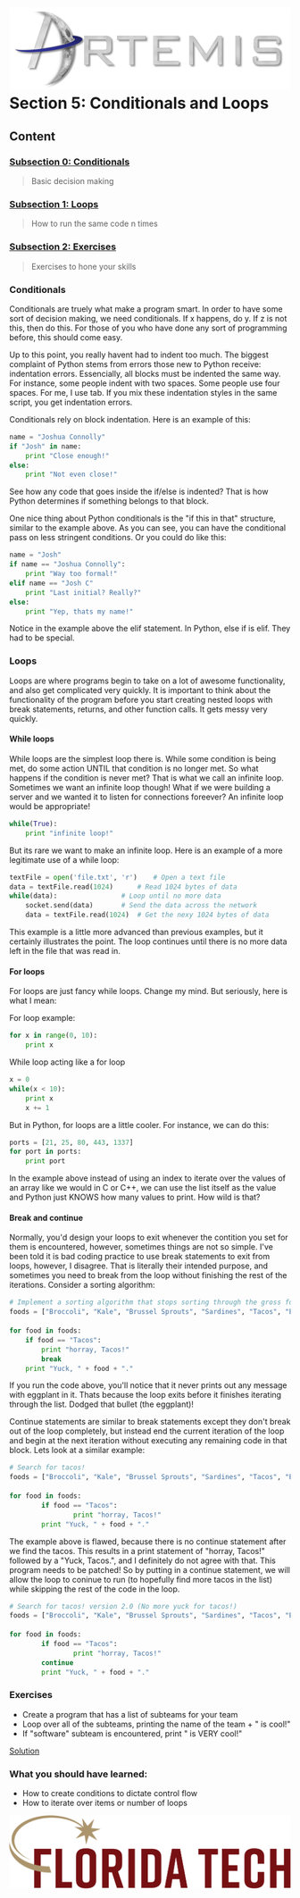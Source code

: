 ![](../images/artemis.png)
Section 5: Conditionals and Loops
=====

## Content

### [Subsection 0: Conditionals](#conditionals)
> Basic decision making
### [Subsection 1: Loops](#loops)
> How to run the same code n times
### [Subsection 2: Exercises](#exercises)
> Exercises to hone your skills

### Conditionals

Conditionals are truely what make a program smart. In order to have some sort of decision making, we need conditionals. If x happens, do y. If z is not this, then do this. For those of you who have done any sort of programming before, this should come easy.

Up to this point, you really havent had to indent too much. The biggest complaint of Python stems from errors those new to Python receive: indentation errors. Essencially, all blocks must be indented the same way. For instance, some people indent with two spaces. Some people use four spaces. For me, I use tab. If you mix these indentation styles in the same script, you get indentation errors.

Conditionals rely on block indentation. Here is an example of this:

```python
name = "Joshua Connolly"
if "Josh" in name:
	print "Close enough!"
else:
	print "Not even close!"
```

See how any code that goes inside the if/else is indented? That is how Python determines if something belongs to that block.

One nice thing about Python conditionals is the "if this in that" structure, similar to the example above. As you can see, you can have the conditional pass on less stringent conditions. Or you could do like this:

```python
name = "Josh"
if name == "Joshua Connolly":
	print "Way too formal!"
elif name == "Josh C"
	print "Last initial? Really?"
else:
	print "Yep, thats my name!"
```

Notice in the example above the elif statement. In Python, else if is elif. They had to be special.

### Loops

Loops are where programs begin to take on a lot of awesome functionality, and also get complicated very quickly. It is important to think about the functionality of the program before you start creating nested loops with break statements, returns, and other function calls. It gets messy very quickly.

#### While loops

While loops are the simplest loop there is. While some condition is being met, do some action UNTIL that condition is no longer met. So what happens if the condition is never met? That is what we call an infinite loop. Sometimes we want an infinite loop though! What if we were building a server and we wanted it to listen for connections foreever? An infinite loop would be appropriate!

```python
while(True):
	print "infinite loop!"
```

But its rare we want to make an infinite loop. Here is an example of a more legitimate use of a while loop:

```python
textFile = open('file.txt', 'r')	# Open a text file
data = textFile.read(1024)		# Read 1024 bytes of data
while(data):				# Loop until no more data
	socket.send(data)		# Send the data across the network
	data = textFile.read(1024)	# Get the nexy 1024 bytes of data
```

This example is a little more advanced than previous examples, but it certainly illustrates the point. The loop continues until there is no more data left in the file that was read in.

#### For loops

For loops are just fancy while loops. Change my mind. But seriously, here is what I mean:

For loop example:
```python
for x in range(0, 10):
	print x
```

While loop acting like a for loop
```python
x = 0
while(x < 10):
	print x
	x += 1
```

But in Python, for loops are a little cooler. For instance, we can do this:

```python
ports = [21, 25, 80, 443, 1337]
for port in ports:
	print port
```

In the example above instead of using an index to iterate over the values of an array like we would in C or C++, we can use the list itself as the value and Python just KNOWS how many values to print. How wild is that?

#### Break and continue

Normally, you'd design your loops to exit whenever the contition you set for them is encountered, however, sometimes things are not so simple. I've been told it is bad coding practice to use break statements to exit from loops, however, I disagree. That is literally their intended purpose, and sometimes you need to break from the loop without finishing the rest of the iterations. Consider a sorting algorithm:

```python
# Implement a sorting algorithm that stops sorting through the gross food after it finds the tacos!
foods = ["Broccoli", "Kale", "Brussel Sprouts", "Sardines", "Tacos", "Eggplant"]

for food in foods:
	if food == "Tacos":
		print "horray, Tacos!"
		break
	print "Yuck, " + food + "."
```

If you run the code above, you'll notice that it never prints out any message with eggplant in it. Thats because the loop exits before it finishes iterating through the list. Dodged that bullet (the eggplant)!

Continue statements are similar to break statements except they don't break out of the loop completely, but instead end the current iteration of the loop and begin at the next iteration without executing any remaining code in that block. Lets look at a similar example:

```python
# Search for tacos!
foods = ["Broccoli", "Kale", "Brussel Sprouts", "Sardines", "Tacos", "Eggplant"]

for food in foods:
        if food == "Tacos":
                print "horray, Tacos!"
        print "Yuck, " + food + "."
```

The example above is flawed, because there is no continue statement after we find the tacos. This results in a print statement of "horray, Tacos!" followed by a "Yuck, Tacos.", and I definitely do not agree with that. This program needs to be patched! So by putting in a continue statement, we will allow the loop to coninue to run (to hopefully find more tacos in the list) while skipping the rest of the code in the loop.

```python
# Search for tacos! version 2.0 (No more yuck for tacos!)
foods = ["Broccoli", "Kale", "Brussel Sprouts", "Sardines", "Tacos", "Eggplant"]

for food in foods:
        if food == "Tacos":
                print "horray, Tacos!"
		continue
        print "Yuck, " + food + "."
```

### Exercises

* Create a program that has a list of subteams for your team
* Loop over all of the subteams, printing the name of the team + " is cool!"
* If "software" subteam is encountered, print " is VERY cool!"

[Solution](scripts/loop.py)

### What you should have learned:

* How to create conditions to dictate control flow
* How to iterate over items or number of loops

![](../images/floridatech.png)
